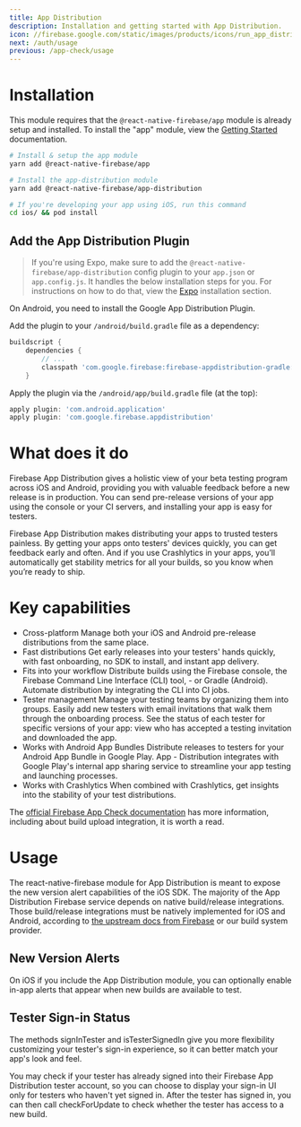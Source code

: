 ```yaml
---
title: App Distribution
description: Installation and getting started with App Distribution.
icon: //firebase.google.com/static/images/products/icons/run_app_distribution.svg
next: /auth/usage
previous: /app-check/usage
---
```


# Installation

This module requires that the `@react-native-firebase/app` module is already setup and installed. To install the "app"
module, view the [Getting Started](/) documentation.

```bash
# Install & setup the app module
yarn add @react-native-firebase/app

# Install the app-distribution module
yarn add @react-native-firebase/app-distribution

# If you're developing your app using iOS, run this command
cd ios/ && pod install
```

## Add the App Distribution Plugin

> If you're using Expo, make sure to add the `@react-native-firebase/app-distribution` config plugin to your `app.json` or `app.config.js`. It handles the below installation steps for you. For instructions on how to do that, view the [Expo](/#expo) installation section.

On Android, you need to install the Google App Distribution Plugin.

Add the plugin to your `/android/build.gradle` file as a dependency:

```groovy
buildscript {
    dependencies {
        // ...
        classpath 'com.google.firebase:firebase-appdistribution-gradle:5.1.1'
    }
```

Apply the plugin via the `/android/app/build.gradle` file (at the top):

```groovy
apply plugin: 'com.android.application'
apply plugin: 'com.google.firebase.appdistribution'
```

# What does it do

Firebase App Distribution gives a holistic view of your beta testing program across iOS and Android, providing you with valuable feedback before a new release is in production. You can send pre-release versions of your app using the console or your CI servers, and installing your app is easy for testers.

Firebase App Distribution makes distributing your apps to trusted testers painless. By getting your apps onto testers' devices quickly, you can get feedback early and often. And if you use Crashlytics in your apps, you’ll automatically get stability metrics for all your builds, so you know when you’re ready to ship.

<Youtube id="SiPOaV-5j9o" />

# Key capabilities

- Cross-platform Manage both your iOS and Android pre-release distributions from the same place.
- Fast distributions Get early releases into your testers' hands quickly, with fast onboarding, no SDK to install, and instant app delivery.
- Fits into your workflow Distribute builds using the Firebase console, the Firebase Command Line Interface (CLI) tool, - or Gradle (Android). Automate distribution by integrating the CLI into CI jobs.
- Tester management Manage your testing teams by organizing them into groups. Easily add new testers with email invitations that walk them through the onboarding process. See the status of each tester for specific versions of your app: view who has accepted a testing invitation and downloaded the app.
- Works with Android App Bundles Distribute releases to testers for your Android App Bundle in Google Play. App - Distribution integrates with Google Play's internal app sharing service to streamline your app testing and launching processes.
- Works with Crashlytics When combined with Crashlytics, get insights into the stability of your test distributions.

The [official Firebase App Check documentation](https://firebase.google.com/docs/app-distribution) has more information, including about build upload integration, it is worth a read.

# Usage

The react-native-firebase module for App Distribution is meant to expose the new version alert capabilities of the iOS SDK. The majority of the App Distribution Firebase service depends on native build/release integrations. Those build/release integrations must be natively implemented for iOS and Android, according to [the upstream docs from Firebase](https://firebase.google.com/docs/app-distribution) or our build system provider.

## New Version Alerts

On iOS if you include the App Distribution module, you can optionally enable in-app alerts that appear when new builds are available to test.

## Tester Sign-in Status

The methods signInTester and isTesterSignedIn give you more flexibility customizing your tester's sign-in experience, so it can better match your app's look and feel.

You may check if your tester has already signed into their Firebase App Distribution tester account, so you can choose to display your sign-in UI only for testers who haven't yet signed in. After the tester has signed in, you can then call checkForUpdate to check whether the tester has access to a new build.

##
